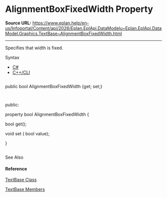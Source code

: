 # AlignmentBoxFixedWidth Property

**Source URL:** https://www.eplan.help/en-us/Infoportal/Content/api/2026/Eplan.EplApi.DataModelu~Eplan.EplApi.DataModel.Graphics.TextBase~AlignmentBoxFixedWidth.html

---

Specifies that width is fixed.

Syntax

- [C#](#i-syntax-CS)
- [C++/CLI](#i-syntax-CPP2005)

```
```
public bool AlignmentBoxFixedWidth {get; set;}
```
```

```
```
public:
property bool AlignmentBoxFixedWidth {
   bool get();
   void set (    bool value);
}
```
```



See Also

#### Reference

[TextBase Class](Eplan.EplApi.DataModelu~Eplan.EplApi.DataModel.Graphics.TextBase.html)
  
[TextBase Members](Eplan.EplApi.DataModelu~Eplan.EplApi.DataModel.Graphics.TextBase_members.html)